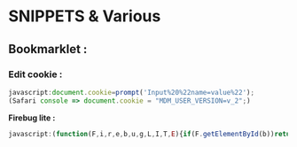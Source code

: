 # SNIPPETS & Various

  ## Bookmarklet :
  ### Edit cookie : 
  ```javascript
  javascript:document.cookie=prompt('Input%20%22name=value%22');
  (Safari console => document.cookie = "MDM_USER_VERSION=v_2";)
  ```

  **Firebug lite :**
  ```javascript
  javascript:(function(F,i,r,e,b,u,g,L,I,T,E){if(F.getElementById(b))return;E=F[i+'NS']&&F.documentElement.namespaceURI;E=E?F[i+'NS'](E,'script'):F[i]('script');E[r]('id',b);E[r]('src',I+g+T);E[r](b,u);(F[e]('head')[0]||F[e]('body')[0]).appendChild(E);E=new%20Image;E[r]('src',I+L);})(document,'createElement','setAttribute','getElementsByTagName','FirebugLite','4','firebug-lite.js','releases/lite/latest/skin/xp/sprite.png','https://getfirebug.com/','#startOpened');
  ```